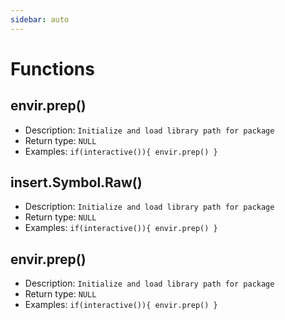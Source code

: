 ```yaml
---
sidebar: auto
---
```


# Functions

## envir.prep()

- Description: `Initialize and load library path for package`
- Return type: `NULL`
- Examples: `if(interactive()){
             envir.prep()
             }`

## insert.Symbol.Raw()

- Description: `Initialize and load library path for package`
- Return type: `NULL`
- Examples: `if(interactive()){
             envir.prep()
             }`


## envir.prep()

- Description: `Initialize and load library path for package`
- Return type: `NULL`
- Examples: `if(interactive()){
             envir.prep()
             }`


